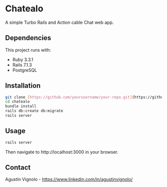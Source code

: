 # Chatealo

A simple Turbo Rails and Action cable Chat web app.

## Dependencies
This project runs with:

- Ruby 3.3.1
- Rails 7.1.3
- PostgreSQL

## Installation

```bash
git clone [https://github.com/yourusername/your-repo.git](https://github.com/Saikus08/chatealo)
cd chatealo
bundle install
rails db:create db:migrate
rails server
```

## Usage
```bash
rails server
```

Then navigate to http://localhost:3000 in your browser.

## Contact
Agustín Vignolo - https://www.linkedin.com/in/agustinvignolo/
